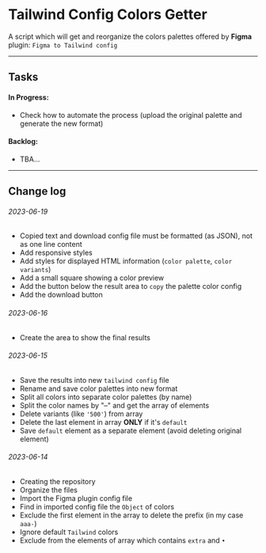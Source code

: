 # Tailwind Config Colors Getter

A script which will get and reorganize the colors palettes offered by **Figma** plugin: `Figma to Tailwind config`

---

## Tasks

#### In Progress:

- Check how to automate the process (upload the original palette and generate the new format)

#### Backlog:

- TBA...

---

## Change log

###### 2023-06-19

- Copied text and download config file must be formatted (as JSON), not as one line content
- Add responsive styles
- Add styles for displayed HTML information (`color palette`, `color variants`)
- Add a small square showing a color preview
- Add the button below the result area to `copy` the palette color config
- Add the download button

###### 2023-06-16

- Create the area to show the final results

###### 2023-06-15

- Save the results into new `tailwind config` file
- Rename and save color palettes into new format
- Split all colors into separate color palettes (by name)
- Split the color names by "–" and get the array of elements
- Delete variants (like `'500'`) from array
- Delete the last element in array **ONLY** if it's `default`
- Save `default` element as a separate element (avoid deleting original element)

###### 2023-06-14

- Creating the repository
- Organize the files
- Import the Figma plugin config file
- Find in imported config file the `Object` of colors
- Exclude the first element in the array to delete the prefix (in my case `aaa-`)
- Ignore default `Tailwind` colors
- Exclude from the elements of array which contains `extra` and `•`
